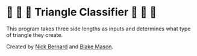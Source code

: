 :small_red_triangle: :rabbit: :small_red_triangle: Triangle Classifier :small_red_triangle: :rabbit: :small_red_triangle:
=========================================================================================================================
This program takes three side lengths as inputs and determines what type of triangle they create.

Created by [Nick Bernard](https://github.com/nrbernard) and [Blake Mason](https://github.com/blnkt).
